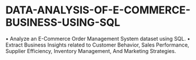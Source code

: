 # DATA-ANALYSIS-OF-E-COMMERCE-BUSINESS-USING-SQL
•	Analyze an E-Commerce Order Management System dataset using SQL.
•	Extract Business Insights related to Customer Behavior, Sales Performance, Supplier Efficiency, Inventory Management, And Marketing Strategies.

